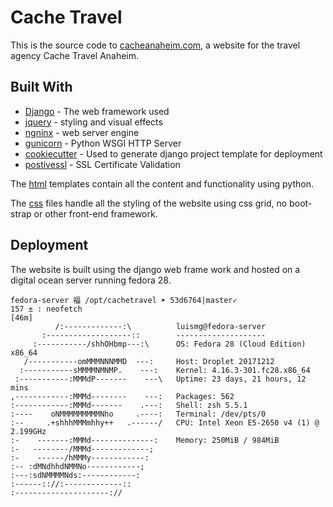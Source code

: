 # Cache Travel 
This is the source code to [cacheanaheim.com](https://cacheanaheim.com), a website for the travel agency Cache Travel Anaheim.


## Built With

* [Django](https://www.djangoproject.com/) - The web framework used
* [jquery](https://jquery.com/) - styling and visual effects 
* [ngninx](https://www.nginx.com/) - web server engine
* [gunicorn](https://gunicorn.org/) - Python WSGI HTTP Server
* [cookiecutter](https://github.com/audreyr/cookiecutter) - Used to generate django project template for deployment
* [postivessl](https://www.positivessl.com/) - SSL Certificate Validation 



The [html](https://github.com/glezluis/cachetravel/tree/master/cachetravel/templates/specials) templates contain all the content and functionality using python. 

The [css](https://github.com/glezluis/cachetravel/tree/master/cachetravel/static/specials) files handle all the styling of the website using css grid, no boot-strap or other front-end framework. 

## Deployment

The website is built using the django web frame work and hosted on a digital ocean server running fedora 28. 

```
fedora-server 福 /opt/cachetravel ➤ 53d6764|master✓
157 ± : neofetch                                                          [46m]
          /:-------------:\          luismg@fedora-server
       :-------------------::        --------------------
     :-----------/shhOHbmp---:\      OS: Fedora 28 (Cloud Edition) x86_64
   /-----------omMMMNNNMMD  ---:     Host: Droplet 20171212
  :-----------sMMMMNMNMP.    ---:    Kernel: 4.16.3-301.fc28.x86_64
 :-----------:MMMdP-------    ---\   Uptime: 23 days, 21 hours, 12 mins
,------------:MMMd--------    ---:   Packages: 562
:------------:MMMd-------    .---:   Shell: zsh 5.5.1
:----    oNMMMMMMMMMNho     .----:   Terminal: /dev/pts/0
:--     .+shhhMMMmhhy++   .------/   CPU: Intel Xeon E5-2650 v4 (1) @ 2.199GHz
:-    -------:MMMd--------------:    Memory: 250MiB / 984MiB
:-   --------/MMMd-------------;
:-    ------/hMMMy------------:
:-- :dMNdhhdNMMNo------------;
:---:sdNMMMMNds:------------:
:------:://:-------------::
:---------------------://
```
